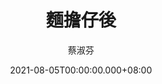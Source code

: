 ---
issue: 440
title: 麵擔仔後
author: 蔡淑芬
date: 2021-08-05T00:00:00.000+08:00
topic: 生活
difficulty: 2
wikidata: Q131449295
wikidata_link: https://www.wikidata.org/wiki/Q131449295
author_wikidata_link: https://www.wikidata.org/wiki/Q131448398
author_wikidata: Q131448398
---
